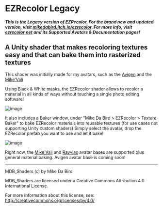 # EZRecolor Legacy
***This is the Legacy version of EZRecolor. For the brand new and updated version, visit [mikedabird.itch.io/ezrecolor](https://mikedabird.itch.io/ezrecolor). For more info, visit [ezrecolor.net](https://ezrecolor.net) and its Supported Avatars & Documentation pages!***
## A Unity shader that makes recoloring textures easy and that can bake them into rasterized textures
This shader was initially made for my avatars, such as the [Avigen](https://mikedabird.itch.io/avigen) and the [Mike'Vali](https://mikedabird.itch.io/mikevali)

Using Black & White masks, the EZRecolor shader allows to recolor a material in all kinds of ways without touching a single photo editing software!

![image](https://github.com/MikeDaBird/EZRecolor/assets/24901068/0ce65f0d-ed3b-4f35-9850-cf0ca946e56e)

It also includes a Baker window, under "Mike Da Bird > EZRecolor > Texture Baker" to bake EZRecolor materials into reusable textures (for use cases not supporting Unity custom shaders) Simply select the avatar, drop the EZRecolor prefab you want to use and let it bake!

![image](https://github.com/MikeDaBird/EZRecolor/assets/24901068/16cb2725-3726-48f5-82f3-8f274e5cd5e9)

Right now, the [Mike'Vali](https://mikedabird.itch.io/mikevali) and [Rayvian](https://mikedabird.itch.io/rayvian) avatar bases are supported plus general material baking. Avigen avatar base is coming soon!

---

MDB_Shaders (c) by Mike Da Bird

MDB_Shaders are licensed under a
Creative Commons Attribution 4.0 International License.

For more information about this license, see:
http://creativecommons.org/licenses/by/4.0/
